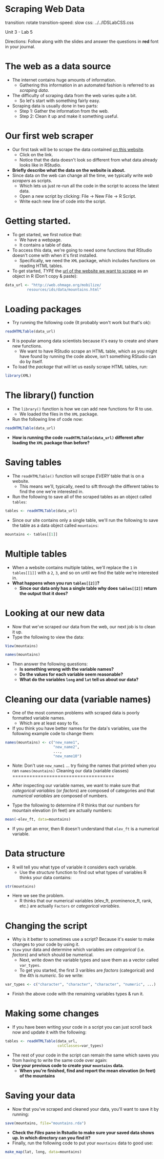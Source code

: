 Scraping Web Data
========================================================
transition: rotate
transition-speed: slow
css: ../../IDSLabCSS.css

Unit 3 - Lab 5  

Directions: Follow along with the slides and answer the questions in **red** font in your journal.
 



The web as a data source
========================

- The internet contains huge amounts of information.
  - Gathering this information in an automated fashion is referred to as _scraping data_.
- The difficulty of scraping data from the web varies quite a bit.
  - So let's start with something fairly easy.
- Scraping data is usually done in two parts:
  - Step 1: Gather the information from the web.
  - Step 2: Clean it up and make it something useful.
  

Our first web scraper
======================

- Our first task will be to scrape the data contained [on this website](http://web.ohmage.org/mobilize/resources/ids/data/mountains.html).
  - Click on the link.
  - Notice that the data doesn't look so different from what data already looks like in RStudio.
- **Briefly describe what the data on the website is about.**
- Since data on the web can change all the time, we typically write _web scrapers_ as scripts.
  - Which lets us just re-run all the code in the script to access the latest data.
  - Open a new script by clicking: File -> New File -> R Script.
  - Write each new line of code into the script.
  
Getting started.
===============

- To get started, we first notice that:
  - We have a webpage.
  - It contains a table of data.
- To access this data, we're going to need some functions that RStudio doesn't come with when it's first installed.
  - Specifically, we need the `XML` package, which includes functions on reading HTML tables.
- To get started, _TYPE_ the [url of the website we want to scrape](http://web.ohmage.org/mobilize/resources/ids/data/mountains.html) as an object in R (Don't copy & paste):

```r
data_url <- "http://web.ohmage.org/mobilize/
          resources/ids/data/mountains.html"
```


Loading packages
================

- Try running the following code (It probably won't work but that's ok):

```r
readHTMLTable(data_url)
```
- R is popular among data scientists because it's easy to create and share new functions.
  - We want to have RStudio scrape an HTML table, which as you might have found by running the code above, isn't something RStudio can do by itself.
- To load the _package_ that will let us easily scrape HTML tables, run:

```r
library(XML)
```

The library() function
======================

- The `library()` function is how we can add new functions for R to use.
  - We loaded the files in the `XML` package.
- Run the following line of code now:

```r
readHTMLTable(data_url)
```
- **How is running the code `readHTMLTable(data_url)` different after loading the `XML` package than before?**

Saving tables
=============

- The `readHTMLTable()` function will scrape _EVERY_ table that is on a website.
  - This means we'll, typically, need to sift through the different tables to find the one we're interested in.
- Run the following to save all of the scraped tables as an object called `tables`:

```r
tables <- readHTMLTable(data_url)
```
- Since our site contains only a single table, we'll run the following to save the table as a data object called `mountains`:

```r
mountains <- tables[[1]]
```

Multiple tables
===============

- When a website contains multiple tables, we'll replace the `1` in `tables[[1]]` with a `2`, `3`, and so on until we find the table we're interested in.
- **What happens when you run `tables[[2]]`?**
  - **Since our data only has a single table why does `tables[[2]]` return the output that it does?**

Looking at our new data
=======================

- Now that we've scraped our data from the web, our next job is to clean it up.
- Type the following to view the data:

```r
View(mountains) 
```

```r
names(mountains)
```
- Then answer the following questions:
  - **Is something wrong with the variable names?**
  - **Do the values for each variable seem reasonable?**
  - **What do the variables `long` and `lat` tell us about our data?**

Cleaning our data (variable names)
=================

- One of the most common problems with scraped data is poorly formatted variable names. 
  - Which are at least easy to fix.
- If you think you have better names for the data's variables, use the following example code to change them:

```r
names(mountains) <- c("new_name1", 
                      "new_name2",
                      ..., 
                      "new_name10")
```
- Note: Don't use `new_name1` ... try fixing the names that printed when you ran `names(mountains)`
Cleaning our data (variable classes)
====================================

- After inspecting our variable names, we want to make sure that _categorical variables_ (or _factors_) are composed of categories and that _numerical variables_ are composed of numbers.
- Type the following to determine if R thinks that our numbers for mountain elevation (in feet) are actually numbers:

```r
mean(~elev_ft, data=mountains)
```
- If you get an error, then R doesn't understand that `elev_ft` is a numerical variable.


Data structure
=============

- R will tell you what type of variable it considers each variable. 
  - Use the _structure_ function to find out what types of variables R thinks your data contains:

```r
str(mountains)
```

- Here we see the problem. 
  - R thinks that our numerical variables (elev\_ft, prominence\_ft, rank, etc.) are actually `Factors` or _categorical variables_.
  
Changing the script
==================

- Why is it better to sometimes use a script? Because it's easier to make changes to your code by using it.
- `View` your data and determine which variables are _categorical_ (i.e. _factors_) and which should be numerical.
  - Next, write down the variable types and save them as a vector called `var_types`.
  - To get you started, the first 3 varibles are _factors_ (categorical) and the 4th is _numeric_. So we write:

```r
var_types <- c("character", "character", "character", "numeric", ...)
```
- Finish the above code with the remaining variables types & run it.

Making some changes
==================

- If you have been writing your code in a script you can just scroll back now and update it with the following:

```r
tables <- readHTMLTable(data_url, 
                        colClasses=var_types)
```
- The rest of your code in the script can remain the same which saves you from having to write the same code over again:
- **Use your previous code to create your `mountains` data.**
  - **When you're finished, find and report the mean elevation (in feet) of the mountains**
  
Saving your data
===============

- Now that you've scraped and cleaned your data, you'll want to save it by running:

```r
save(mountains, file="mountains.rda")
```
- **Check the _Files_ pane in Rstudio to make sure your saved data shows up. In which directory can you find it?**
- Finally, run the following code to put your `mountains` data to good use:

```r
make_map(lat, long, data=mountains)
```






